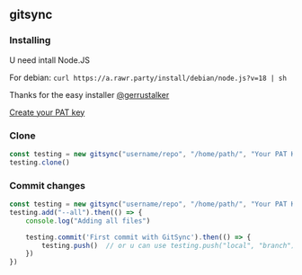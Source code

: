 ## gitsync

### Installing
U need intall Node.JS

For debian: `curl https://a.rawr.party/install/debian/node.js?v=18 | sh`

Thanks for the easy installer [@gerrustalker](https://github.com/gerrustalker)

[Create your PAT key](https://github.com/settings/tokens?type=beta)

### Clone

```js
const testing = new gitsync("username/repo", "/home/path/", "Your PAT Key")
testing.clone()
```

### Commit changes

```js
const testing = new gitsync("username/repo", "/home/path/", "Your PAT Key")
testing.add("--all").then(() => {
    console.log("Adding all files")

    testing.commit('First commit with GitSync').then(() => {
        testing.push()  // or u can use testing.push("local", "branch")
    })
})
```
